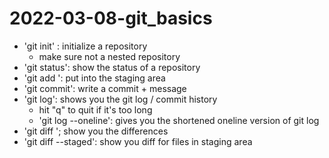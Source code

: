 # 2022-03-08-git_basics

- 'git init' : initialize a repository
	- make sure not a nested repository
- 'git status': show the status of a repository
- 'git add <FILE>': put <FILE> into the staging area
- 'git commit': write a commit + message
- 'git log': shows you the git log / commit history
	- hit "q" to quit if it's too long
	- 'git log --oneline': gives you the shortened oneline version of git log
- 'git diff <HASH> <FILE>'; show you the differences
- 'git diff --staged': show you diff for files in staging area
